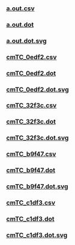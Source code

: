 ### [a.out.csv](a.out.csv)
### [a.out.dot](a.out.dot)
### [a.out.dot.svg](a.out.dot.svg)
### [cmTC_0edf2.csv](cmTC_0edf2.csv)
### [cmTC_0edf2.dot](cmTC_0edf2.dot)
### [cmTC_0edf2.dot.svg](cmTC_0edf2.dot.svg)
### [cmTC_32f3c.csv](cmTC_32f3c.csv)
### [cmTC_32f3c.dot](cmTC_32f3c.dot)
### [cmTC_32f3c.dot.svg](cmTC_32f3c.dot.svg)
### [cmTC_b9f47.csv](cmTC_b9f47.csv)
### [cmTC_b9f47.dot](cmTC_b9f47.dot)
### [cmTC_b9f47.dot.svg](cmTC_b9f47.dot.svg)
### [cmTC_c1df3.csv](cmTC_c1df3.csv)
### [cmTC_c1df3.dot](cmTC_c1df3.dot)
### [cmTC_c1df3.dot.svg](cmTC_c1df3.dot.svg)
